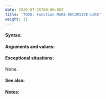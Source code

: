 ```yaml
---
date: 2020-07-25T08:00:00Z
title: 'TODO: Function MAKE-RECURSIVE-LOCK'
weight: 11
---
```


#### Syntax:

#### Arguments and values:

#### Exceptional situations:

None.

#### See also:

#### Notes:
